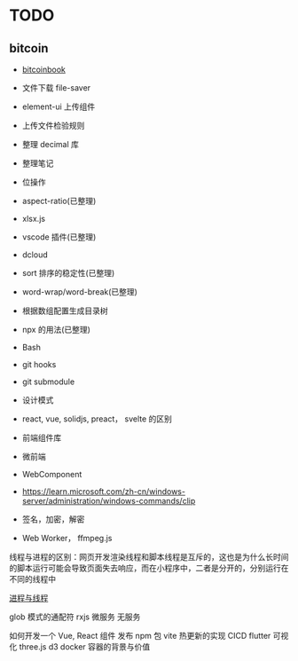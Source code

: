 # TODO

## bitcoin
- [bitcoinbook](https://github.com/bitcoinbook/bitcoinbook/blob/develop/preface.adoc)

- 文件下载 file-saver
- element-ui 上传组件
- 上传文件检验规则
- 整理 decimal 库
- 整理笔记
- 位操作
- aspect-ratio(已整理)
- xlsx.js
- vscode 插件(已整理)
- dcloud
- sort 排序的稳定性(已整理)
- word-wrap/word-break(已整理)
- 根据数组配置生成目录树
- npx 的用法(已整理)
- Bash
- git hooks
- git submodule
- 设计模式

- react, vue, solidjs, preact， svelte 的区别
- 前端组件库

- 微前端
- WebComponent
- https://learn.microsoft.com/zh-cn/windows-server/administration/windows-commands/clip

- 签名，加密，解密

- Web Worker， ffmpeg.js

线程与进程的区别：网页开发渲染线程和脚本线程是互斥的，这也是为什么长时间的脚本运行可能会导致页面失去响应，而在小程序中，二者是分开的，分别运行在不同的线程中

[进程与线程](https://zhuanlan.zhihu.com/p/441433148)



glob 模式的通配符
rxjs
微服务
无服务

如何开发一个 Vue, React 组件
发布 npm 包
vite 热更新的实现
CICD
flutter
可视化 three.js d3
docker 容器的背景与价值

